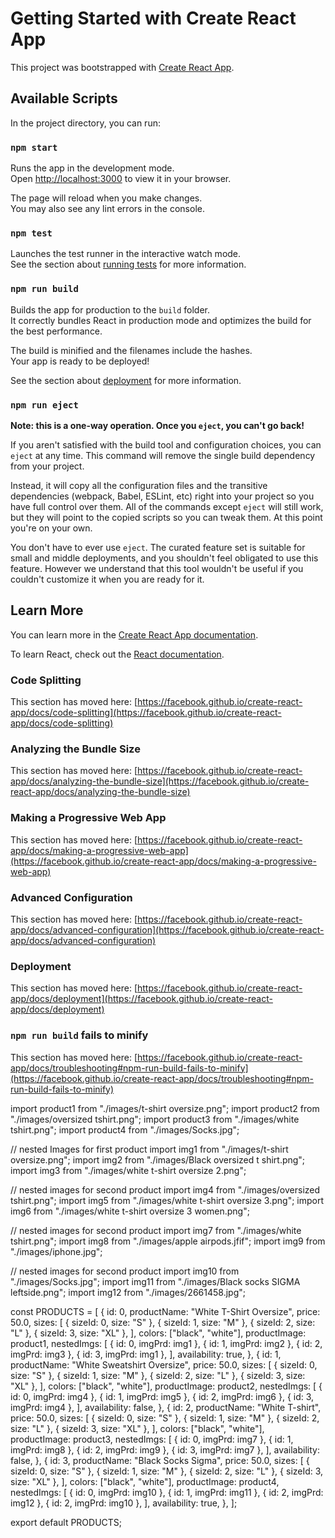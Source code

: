 # Getting Started with Create React App

This project was bootstrapped with [Create React App](https://github.com/facebook/create-react-app).

## Available Scripts

In the project directory, you can run:

### `npm start`

Runs the app in the development mode.\
Open [http://localhost:3000](http://localhost:3000) to view it in your browser.

The page will reload when you make changes.\
You may also see any lint errors in the console.

### `npm test`

Launches the test runner in the interactive watch mode.\
See the section about [running tests](https://facebook.github.io/create-react-app/docs/running-tests) for more information.

### `npm run build`

Builds the app for production to the `build` folder.\
It correctly bundles React in production mode and optimizes the build for the best performance.

The build is minified and the filenames include the hashes.\
Your app is ready to be deployed!

See the section about [deployment](https://facebook.github.io/create-react-app/docs/deployment) for more information.

### `npm run eject`

**Note: this is a one-way operation. Once you `eject`, you can't go back!**

If you aren't satisfied with the build tool and configuration choices, you can `eject` at any time. This command will remove the single build dependency from your project.

Instead, it will copy all the configuration files and the transitive dependencies (webpack, Babel, ESLint, etc) right into your project so you have full control over them. All of the commands except `eject` will still work, but they will point to the copied scripts so you can tweak them. At this point you're on your own.

You don't have to ever use `eject`. The curated feature set is suitable for small and middle deployments, and you shouldn't feel obligated to use this feature. However we understand that this tool wouldn't be useful if you couldn't customize it when you are ready for it.

## Learn More

You can learn more in the [Create React App documentation](https://facebook.github.io/create-react-app/docs/getting-started).

To learn React, check out the [React documentation](https://reactjs.org/).

### Code Splitting

This section has moved here: [https://facebook.github.io/create-react-app/docs/code-splitting](https://facebook.github.io/create-react-app/docs/code-splitting)

### Analyzing the Bundle Size

This section has moved here: [https://facebook.github.io/create-react-app/docs/analyzing-the-bundle-size](https://facebook.github.io/create-react-app/docs/analyzing-the-bundle-size)

### Making a Progressive Web App

This section has moved here: [https://facebook.github.io/create-react-app/docs/making-a-progressive-web-app](https://facebook.github.io/create-react-app/docs/making-a-progressive-web-app)

### Advanced Configuration

This section has moved here: [https://facebook.github.io/create-react-app/docs/advanced-configuration](https://facebook.github.io/create-react-app/docs/advanced-configuration)

### Deployment

This section has moved here: [https://facebook.github.io/create-react-app/docs/deployment](https://facebook.github.io/create-react-app/docs/deployment)

### `npm run build` fails to minify

This section has moved here: [https://facebook.github.io/create-react-app/docs/troubleshooting#npm-run-build-fails-to-minify](https://facebook.github.io/create-react-app/docs/troubleshooting#npm-run-build-fails-to-minify)

import product1 from "./images/t-shirt oversize.png";
import product2 from "./images/oversized tshirt.png";
import product3 from "./images/white tshirt.png";
import product4 from "./images/Socks.jpg";

// nested Images for first product
import img1 from "./images/t-shirt oversize.png";
import img2 from "./images/Black oversized t shirt.png";
import img3 from "./images/white t-shirt oversize 2.png";

// nested images for second product
import img4 from "./images/oversized tshirt.png";
import img5 from "./images/white t-shirt oversize 3.png";
import img6 from "./images/white t-shirt oversize 3 women.png";

// nested images for second product
import img7 from "./images/white tshirt.png";
import img8 from "./images/apple airpods.jfif";
import img9 from "./images/iphone.jpg";

// nested images for second product
import img10 from "./images/Socks.jpg";
import img11 from "./images/Black socks SIGMA leftside.png";
import img12 from "./images/2661458.jpg";

const PRODUCTS = [
{
id: 0,
productName: "White T-Shirt Oversize",
price: 50.0,
sizes: [
{ sizeId: 0, size: "S" },
{ sizeId: 1, size: "M" },
{ sizeId: 2, size: "L" },
{ sizeId: 3, size: "XL" },
],
colors: ["black", "white"],
productImage: product1,
nestedImgs: [
{ id: 0, imgPrd: img1 },
{ id: 1, imgPrd: img2 },
{ id: 2, imgPrd: img3 },
{ id: 3, imgPrd: img1 },
],
availability: true,
},
{
id: 1,
productName: "White Sweatshirt Oversize",
price: 50.0,
sizes: [
{ sizeId: 0, size: "S" },
{ sizeId: 1, size: "M" },
{ sizeId: 2, size: "L" },
{ sizeId: 3, size: "XL" },
],
colors: ["black", "white"],
productImage: product2,
nestedImgs: [
{ id: 0, imgPrd: img4 },
{ id: 1, imgPrd: img5 },
{ id: 2, imgPrd: img6 },
{ id: 3, imgPrd: img4 },
],
availability: false,
},
{
id: 2,
productName: "White T-shirt",
price: 50.0,
sizes: [
{ sizeId: 0, size: "S" },
{ sizeId: 1, size: "M" },
{ sizeId: 2, size: "L" },
{ sizeId: 3, size: "XL" },
],
colors: ["black", "white"],
productImage: product3,
nestedImgs: [
{ id: 0, imgPrd: img7 },
{ id: 1, imgPrd: img8 },
{ id: 2, imgPrd: img9 },
{ id: 3, imgPrd: img7 },
],
availability: false,
},
{
id: 3,
productName: "Black Socks Sigma",
price: 50.0,
sizes: [
{ sizeId: 0, size: "S" },
{ sizeId: 1, size: "M" },
{ sizeId: 2, size: "L" },
{ sizeId: 3, size: "XL" },
],
colors: ["black", "white"],
productImage: product4,
nestedImgs: [
{ id: 0, imgPrd: img10 },
{ id: 1, imgPrd: img11 },
{ id: 2, imgPrd: img12 },
{ id: 2, imgPrd: img10 },
],
availability: true,
},
];

export default PRODUCTS;
